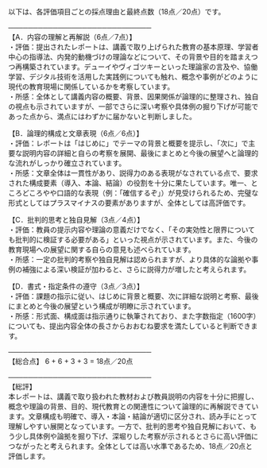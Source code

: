 以下は、各評価項目ごとの採点理由と最終点数（18点／20点）です。

─────────────────────────────  
【A．内容の理解と再解説（6点／7点）】  
・評価：提出されたレポートは、講義で取り上げられた教育の基本原理、学習者中心の指導法、内発的動機づけの理論などについて、その背景や目的を踏まえつつ再構築されています。デューイやヴィゴツキーといった理論家の言及や、協働学習、デジタル技術を活用した実践例についても触れ、概念や事例がどのように現代の教育現場に関係しているかを考察しています。  
・所感：全体として講義内容の概要、背景、因果関係が論理的に整理され、独自の視点も示されていますが、一部でさらに深い考察や具体例の掘り下げが可能であった点から、満点にはわずかに届かないと判断しました。

【B．論理的構成と文章表現（6点／6点）】  
・評価：レポートは「はじめに」でテーマの背景と概要を提示し、「次に」で主要な説明内容の詳細と自らの考察を展開、最後にまとめと今後の展望へと論理的な流れがしっかり確立されています。  
・所感：文章全体は一貫性があり、説得力のある表現がなされている点で、要求された構成要素（導入、本論、結論）の役割を十分に果たしています。唯一、ところどころやや口語的な表現（例：「確信するぞ」）が見受けられるため、完璧な形式としてはプラスマイナスの要素がありますが、全体としては高評価です。

【C．批判的思考と独自見解（3点／4点）】  
・評価：教員の提示内容や理論の意義だけでなく、「その実効性と限界についても批判的に検証する必要がある」といった視点が示されています。また、今後の教育現場への展望に関する自らの意見も述べられています。  
・所感：一定の批判的考察や独自見解は認められますが、より具体的な論拠や事例の補強による深い検証が加わると、さらに説得力が増したと考えられます。

【D．書式・指定条件の遵守（3点／3点）】  
・評価：課題の指示に従い、はじめに背景と概要、次に詳細な説明と考察、最後にまとめと今後の展望という構成が明瞭に示されています。  
・所感：形式面、構成面は指示通りに執筆されており、また字数指定（1600字）についても、提出内容全体の長さからおおむね要求を満たしていると判断できます。

─────────────────────────────  
【総合点】 6 + 6 + 3 + 3 = 18点／20点

─────────────────────────────  
【総評】  
本レポートは、講義で取り扱われた教材および教員説明の内容を十分に把握し、概念や理論の背景、目的、現代教育との関連性について論理的に再解説できています。文章構成も明確で、導入・本論・結論が適切に区分され、読み手にとって理解しやすい展開となっています。一方で、批判的思考や独自見解において、もう少し具体例や論拠を掘り下げ、深堀りした考察が示されるとさらに高い評価につながったと考えられます。全体としては高い水準であるため、18点／20点と評価します。
